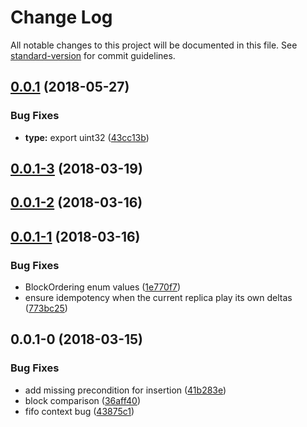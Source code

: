 # Change Log

All notable changes to this project will be documented in this file. See [standard-version](https://github.com/conventional-changelog/standard-version) for commit guidelines.

<a name="0.0.1"></a>
## [0.0.1](https://github.com/coast-team/dotted-logootsplit/compare/v0.0.1-3...v0.0.1) (2018-05-27)


### Bug Fixes

* **type:** export uint32 ([43cc13b](https://github.com/coast-team/dotted-logootsplit/commit/43cc13b))



<a name="0.0.1-3"></a>
## [0.0.1-3](https://github.com/coast-team/dotted-logootsplit/compare/v0.0.1-2...v0.0.1-3) (2018-03-19)



<a name="0.0.1-2"></a>
## [0.0.1-2](https://github.com/Conaclos/dotted-logootsplit/compare/v0.0.1-1...v0.0.1-2) (2018-03-16)



<a name="0.0.1-1"></a>
## [0.0.1-1](https://github.com/Conaclos/dotted-logootsplit/compare/v0.0.1-0...v0.0.1-1) (2018-03-16)


### Bug Fixes

* BlockOrdering enum values ([1e770f7](https://github.com/Conaclos/dotted-logootsplit/commit/1e770f7))
* ensure idempotency when the current replica play its own deltas ([773bc25](https://github.com/Conaclos/dotted-logootsplit/commit/773bc25))



<a name="0.0.1-0"></a>
## 0.0.1-0 (2018-03-15)


### Bug Fixes

* add missing precondition for insertion ([41b283e](https://gitlab.inria.fr/velvinge/dotted-logoot-split/commit/41b283e))
* block comparison ([36aff40](https://gitlab.inria.fr/velvinge/dotted-logoot-split/commit/36aff40))
* fifo context bug ([43875c1](https://gitlab.inria.fr/velvinge/dotted-logoot-split/commit/43875c1))
